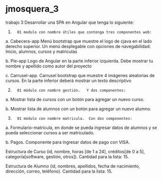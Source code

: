 # jmosquera_3
trabajo 3
Desarrollar una SPA en Angular que tenga lo siguiente:

1.       01 modulo con nombre útiles que contenga tres componentes web:

a.       Cabecera-app Menú bootstrap que muestre el logo de cjava en el lado derecho superior.  Un menú desplegable con opciones de navegabilidad: Inicio, alumnos, cursos y matriculas

b.       Pie-app  Logo de Angular en la parte inferior izquierda.   Debe mostrar tu nombre y apellido como autor del proyecto

c.       Carrusel-app.  Carrusel bootstrap que muestre 4 imágenes aleatorias de cursos.  En la parte inferior deberá mostrar un texto descriptivo

2.       01 módulo con nombre gestión.   Y dos componentes:

a.       Mostrar lista de cursos con un botón para agregar un nuevo curso.

b.       Mostrar lista de alumnos con un botón para agregar un nuevo alumno.

3.       01 módulo con nombre matricula.  Con dos componentes:

a.       Formulario-matricula, en donde se pueda ingresar datos de alumnos y se pueda seleccionar cursos a ser matriculado.

b.       Pagos.  Componente para ingresar datos de pago con VISA.

Estructura de Curso (id, nombre, horas [de 1 a 24], créditos[de 0 a 5], categoría[software, gestión, otros]).  Cantidad para la lista: 15.

Estructura de Alumno (id, nombres, apellidos, fecha de nacimiento, dirección, correo, teléfono).  Cantidad para la lista: 15.
